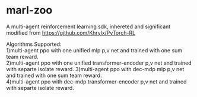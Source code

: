 # marl-zoo
A multi-agent reinforcement learning sdk, inhereted and significant modified from https://github.com/Khrylx/PyTorch-RL  
  
Algorithms Supported:  
1)multi-agent ppo with one unified mlp p,v net and trained with one sum team reward.  
2)multi-agent ppo with one unified transformer-encoder p,v net and trained with separte isolate reward. 
3)multi-agent ppo with dec-mdp mlp p,v net and trained with one sum team reward.  
4)multi-agent ppo with dec-mdp transformer-encoder p,v net and trained with separte isolate reward.  